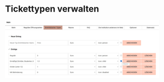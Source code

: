 # Tickettypen verwalten

![Tickettypen](../../assets/musdb/museum/museuminfo_tickettypes.jpg "Tickettypen")